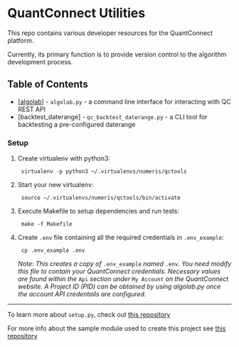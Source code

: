 QuantConnect Utilities
======================

This repo contains various developer resources for the QuantConnect platform. 

Currently, its primary function is to provide version control to the algorithm development process.

## Table of Contents


- [[algolab](algolab.md)] - `algolab.py` - a command line interface for interacting with QC REST API
- [backtest_daterange] - `qc_backtest_daterange.py` - a CLI tool for backtesting a pre-configured daterange



### Setup

1. Create virtualenv with python3:

        virtualenv -p python3 ~/.virtualenvs/numeris/qctools

2. Start your new virtualenv:

        source ~/.virtualenvs/numeris/qctools/bin/activate

3. Execute Makefile to setup dependencies and run tests:

        make -f Makefile

4. Create `.env` file containing all the required credentials in `.env_example`:
    
        cp .env_example .env
          
   *Note: This creates a copy of* `.env_example` *named* `.env`. *You need modify this file to contain your QuantConnect credentials. Necessary values are found within the* `Api` *section under* `My Account` *on the QuantConnect website. A Project ID (PID) can be obtained by using algolab.py once the account API credentails are configured.* 



---

To learn more about `setup.py`, check out [this repository](https://github.com/kennethreitz/setup.py)


For more info about the sample module used to create this project see [this repository](https://github.com/kennethreitz/samplemod)

